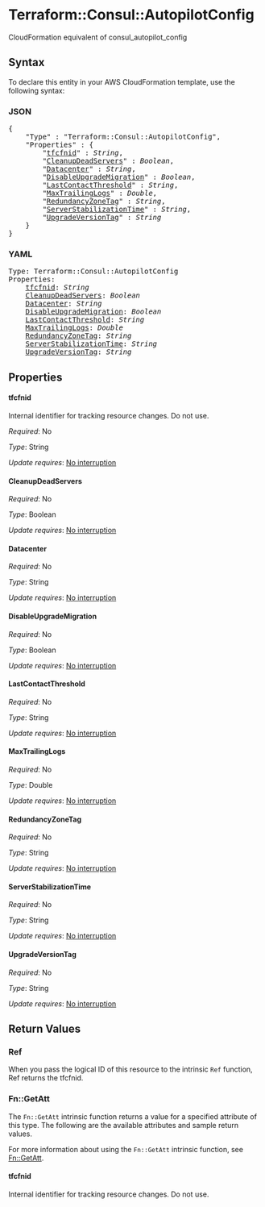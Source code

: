# Terraform::Consul::AutopilotConfig

CloudFormation equivalent of consul_autopilot_config

## Syntax

To declare this entity in your AWS CloudFormation template, use the following syntax:

### JSON

<pre>
{
    "Type" : "Terraform::Consul::AutopilotConfig",
    "Properties" : {
        "<a href="#tfcfnid" title="tfcfnid">tfcfnid</a>" : <i>String</i>,
        "<a href="#cleanupdeadservers" title="CleanupDeadServers">CleanupDeadServers</a>" : <i>Boolean</i>,
        "<a href="#datacenter" title="Datacenter">Datacenter</a>" : <i>String</i>,
        "<a href="#disableupgrademigration" title="DisableUpgradeMigration">DisableUpgradeMigration</a>" : <i>Boolean</i>,
        "<a href="#lastcontactthreshold" title="LastContactThreshold">LastContactThreshold</a>" : <i>String</i>,
        "<a href="#maxtrailinglogs" title="MaxTrailingLogs">MaxTrailingLogs</a>" : <i>Double</i>,
        "<a href="#redundancyzonetag" title="RedundancyZoneTag">RedundancyZoneTag</a>" : <i>String</i>,
        "<a href="#serverstabilizationtime" title="ServerStabilizationTime">ServerStabilizationTime</a>" : <i>String</i>,
        "<a href="#upgradeversiontag" title="UpgradeVersionTag">UpgradeVersionTag</a>" : <i>String</i>
    }
}
</pre>

### YAML

<pre>
Type: Terraform::Consul::AutopilotConfig
Properties:
    <a href="#tfcfnid" title="tfcfnid">tfcfnid</a>: <i>String</i>
    <a href="#cleanupdeadservers" title="CleanupDeadServers">CleanupDeadServers</a>: <i>Boolean</i>
    <a href="#datacenter" title="Datacenter">Datacenter</a>: <i>String</i>
    <a href="#disableupgrademigration" title="DisableUpgradeMigration">DisableUpgradeMigration</a>: <i>Boolean</i>
    <a href="#lastcontactthreshold" title="LastContactThreshold">LastContactThreshold</a>: <i>String</i>
    <a href="#maxtrailinglogs" title="MaxTrailingLogs">MaxTrailingLogs</a>: <i>Double</i>
    <a href="#redundancyzonetag" title="RedundancyZoneTag">RedundancyZoneTag</a>: <i>String</i>
    <a href="#serverstabilizationtime" title="ServerStabilizationTime">ServerStabilizationTime</a>: <i>String</i>
    <a href="#upgradeversiontag" title="UpgradeVersionTag">UpgradeVersionTag</a>: <i>String</i>
</pre>

## Properties

#### tfcfnid

Internal identifier for tracking resource changes. Do not use.

_Required_: No

_Type_: String

_Update requires_: [No interruption](https://docs.aws.amazon.com/AWSCloudFormation/latest/UserGuide/using-cfn-updating-stacks-update-behaviors.html#update-no-interrupt)

#### CleanupDeadServers

_Required_: No

_Type_: Boolean

_Update requires_: [No interruption](https://docs.aws.amazon.com/AWSCloudFormation/latest/UserGuide/using-cfn-updating-stacks-update-behaviors.html#update-no-interrupt)

#### Datacenter

_Required_: No

_Type_: String

_Update requires_: [No interruption](https://docs.aws.amazon.com/AWSCloudFormation/latest/UserGuide/using-cfn-updating-stacks-update-behaviors.html#update-no-interrupt)

#### DisableUpgradeMigration

_Required_: No

_Type_: Boolean

_Update requires_: [No interruption](https://docs.aws.amazon.com/AWSCloudFormation/latest/UserGuide/using-cfn-updating-stacks-update-behaviors.html#update-no-interrupt)

#### LastContactThreshold

_Required_: No

_Type_: String

_Update requires_: [No interruption](https://docs.aws.amazon.com/AWSCloudFormation/latest/UserGuide/using-cfn-updating-stacks-update-behaviors.html#update-no-interrupt)

#### MaxTrailingLogs

_Required_: No

_Type_: Double

_Update requires_: [No interruption](https://docs.aws.amazon.com/AWSCloudFormation/latest/UserGuide/using-cfn-updating-stacks-update-behaviors.html#update-no-interrupt)

#### RedundancyZoneTag

_Required_: No

_Type_: String

_Update requires_: [No interruption](https://docs.aws.amazon.com/AWSCloudFormation/latest/UserGuide/using-cfn-updating-stacks-update-behaviors.html#update-no-interrupt)

#### ServerStabilizationTime

_Required_: No

_Type_: String

_Update requires_: [No interruption](https://docs.aws.amazon.com/AWSCloudFormation/latest/UserGuide/using-cfn-updating-stacks-update-behaviors.html#update-no-interrupt)

#### UpgradeVersionTag

_Required_: No

_Type_: String

_Update requires_: [No interruption](https://docs.aws.amazon.com/AWSCloudFormation/latest/UserGuide/using-cfn-updating-stacks-update-behaviors.html#update-no-interrupt)

## Return Values

### Ref

When you pass the logical ID of this resource to the intrinsic `Ref` function, Ref returns the tfcfnid.

### Fn::GetAtt

The `Fn::GetAtt` intrinsic function returns a value for a specified attribute of this type. The following are the available attributes and sample return values.

For more information about using the `Fn::GetAtt` intrinsic function, see [Fn::GetAtt](https://docs.aws.amazon.com/AWSCloudFormation/latest/UserGuide/intrinsic-function-reference-getatt.html).

#### tfcfnid

Internal identifier for tracking resource changes. Do not use.

